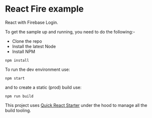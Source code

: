 # React Fire example

React with Firebase Login.

To get the sample up and running, you need to do the following:-
  - Clone the repo
  - Install the latest Node
  - Install NPM

```npm install```

To run the dev environment use:

```npm start```

and to create a static (prod) build use:

```npm run build```

This project uses [Quick React Starter](https://github.com/jwarning/quick-react-starter.git) under the hood to manage all the build tooling.
